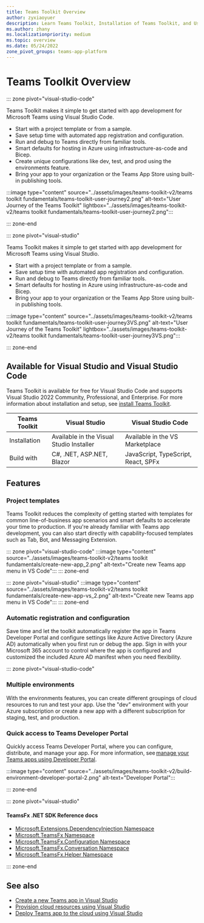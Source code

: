 ```yaml
---
title: Teams Toolkit Overview
author: zyxiaoyuer
description: Learn Teams Toolkit, Installation of Teams Toolkit, and User journey of Teams Toolkit
ms.author: zhany
ms.localizationpriority: medium
ms.topic: overview
ms.date: 05/24/2022
zone_pivot_groups: teams-app-platform
---
```


# Teams Toolkit Overview

::: zone pivot="visual-studio-code"

Teams Toolkit makes it simple to get started with app development for Microsoft Teams using Visual Studio Code.

* Start with a project template or from a sample.
* Save setup time with automated app registration and configuration.
* Run and debug to Teams directly from familiar tools.
* Smart defaults for hosting in Azure using infrastructure-as-code and Bicep.
* Create unique configurations like dev, test, and prod using the environments feature.
* Bring your app to your organization or the Teams App Store using built-in publishing tools.

:::image type="content" source="../assets/images/teams-toolkit-v2/teams toolkit fundamentals/teams-toolkit-user-journey2.png" alt-text="User Journey of the Teams Toolkit" lightbox="../assets/images/teams-toolkit-v2/teams toolkit fundamentals/teams-toolkit-user-journey2.png":::

::: zone-end

::: zone pivot="visual-studio"

Teams Toolkit makes it simple to get started with app development for Microsoft Teams using Visual Studio.

* Start with a project template or from a sample.
* Save setup time with automated app registration and configuration.
* Run and debug to Teams directly from familiar tools.
* Smart defaults for hosting in Azure using infrastructure-as-code and Bicep.
* Bring your app to your organization or the Teams App Store using built-in publishing tools.

:::image type="content" source="../assets/images/teams-toolkit-v2/teams toolkit fundamentals/teams-toolkit-user-journey3VS.png" alt-text="User Journey of the Teams Toolkit" lightbox="../assets/images/teams-toolkit-v2/teams toolkit fundamentals/teams-toolkit-user-journey3VS.png":::

::: zone-end

## Available for Visual Studio and Visual Studio Code

Teams Toolkit is available for free for Visual Studio Code and supports Visual Studio 2022 Community, Professional, and Enterprise. For more information about installation and setup, see [install Teams Toolkit](./install-Teams-Toolkit.md).

| Teams Toolkit | Visual Studio | Visual Studio Code |
| - | ------------- | ------------------ |
| Installation | Available in the Visual Studio Installer | Available in the VS Marketplace |
| Build with | C#, .NET, ASP.NET, Blazor | JavaScript, TypeScript, React, SPFx |

## Features

### Project templates

Teams Toolkit reduces the complexity of getting started with templates for common line-of-business app scenarios and smart defaults to accelerate your time to production. If you're already familiar with Teams app development, you can also start directly with capability-focused templates such as Tab, Bot, and Messaging Extension.

::: zone pivot="visual-studio-code"
:::image type="content" source="../assets/images/teams-toolkit-v2/teams toolkit fundamentals/create-new-app_2.png" alt-text="Create new Teams app menu in VS Code":::
::: zone-end

::: zone pivot="visual-studio"
:::image type="content" source="../assets/images/teams-toolkit-v2/teams toolkit fundamentals/create-new-app-vs_2.png" alt-text="Create new Teams app menu in VS Code":::
::: zone-end

### Automatic registration and configuration

Save time and let the toolkit automatically register the app in Teams Developer Portal and configure settings like Azure Active Directory (Azure AD) automatically when you first run or debug the app. Sign in with your Microsoft 365 account to control where the app is configured and customized the included Azure AD manifest when you need flexibility.

::: zone pivot="visual-studio-code"

### Multiple environments

With the environments features, you can create different groupings of cloud resources to run and test your app. Use the "dev" environment with your Azure subscription or create a new app with a different subscription for staging, test, and production.

### Quick access to Teams Developer Portal

Quickly access Teams Developer Portal, where you can configure, distribute, and manage your app. For more information, see [manage your Teams apps using Developer Portal](../concepts/build-and-test/manage-your-apps-in-developer-portal.md).

:::image type="content" source="../assets/images/teams-toolkit-v2/build-environment-developer-portal-2.png" alt-text="Developer Portal":::

::: zone-end

::: zone pivot="visual-studio"

#### TeamsFx .NET SDK Reference docs

* [Microsoft.Extensions.DependencyInjection Namespace](/../dotnet/api/Microsoft.Extensions.DependencyInjection)
* [Microsoft.TeamsFx Namespace](/../dotnet/api/Microsoft.TeamsFx)
* [Microsoft.TeamsFx.Configuration Namespace](/../dotnet/api/Microsoft.TeamsFx.Configuration)
* [Microsoft.TeamsFx.Conversation Namespace](/../dotnet/api/Microsoft.TeamsFx.Conversation)
* [Microsoft.TeamsFx.Helper Namespace](/../dotnet/api/Microsoft.TeamsFx.Helper)

::: zone-end

## See also

* [Create a new Teams app in Visual Studio](create-new-project.md)
* [Provision cloud resources using Visual Studio](provision-cloud-resources.md)
* [Deploy Teams app to the cloud using Visual Studio](deploy.md)
